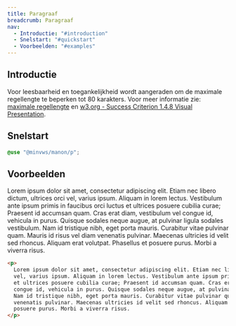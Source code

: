 ```yaml
---
title: Paragraaf
breadcrumb: Paragraaf
nav:
  - Introductie: "#introduction"
  - Snelstart: "#quickstart"
  - Voorbeelden: "#examples"
---
```


<h2 id="introduction">Introductie</h2>

Voor leesbaarheid en toegankelijkheid wordt aangeraden om de maximale regellengte te beperken tot 80 karakters. Voor meer informatie zie: [maximale regellengte]({base}/library/layout/typography/max-line-length) en <a href="https://www.w3.org/TR/WCAG21/#visual-presentation" rel="external" >w3.org - Success Criterion 1.4.8 Visual Presentation</a>.

<h2 id="quickstart">Snelstart</h2>

```scss
@use "@minvws/manon/p";
```

<h2 id="examples">Voorbeelden</h2>

<p>
  Lorem ipsum dolor sit amet, consectetur adipiscing elit. Etiam nec libero dictum, ultrices
  orci vel, varius ipsum. Aliquam in lorem lectus. Vestibulum ante ipsum primis in faucibus
  orci luctus et ultrices posuere cubilia curae; Praesent id accumsan quam. Cras erat diam,
  vestibulum vel congue id, vehicula in purus. Quisque sodales neque augue, at pulvinar
  ligula sodales vestibulum. Nam id tristique nibh, eget porta mauris. Curabitur vitae
  pulvinar quam. Mauris id risus vel diam venenatis pulvinar. Maecenas ultricies id velit
  sed rhoncus. Aliquam erat volutpat. Phasellus et posuere purus. Morbi a viverra risus.
</p>

```html
<p>
  Lorem ipsum dolor sit amet, consectetur adipiscing elit. Etiam nec libero dictum, ultrices orci
  vel, varius ipsum. Aliquam in lorem lectus. Vestibulum ante ipsum primis in faucibus orci luctus
  et ultrices posuere cubilia curae; Praesent id accumsan quam. Cras erat diam, vestibulum vel
  congue id, vehicula in purus. Quisque sodales neque augue, at pulvinar ligula sodales vestibulum.
  Nam id tristique nibh, eget porta mauris. Curabitur vitae pulvinar quam. Mauris id risus vel diam
  venenatis pulvinar. Maecenas ultricies id velit sed rhoncus. Aliquam erat volutpat. Phasellus et
  posuere purus. Morbi a viverra risus.
</p>
```
